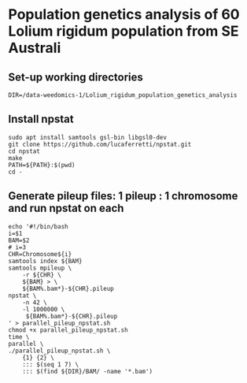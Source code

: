 # Population genetics analysis of 60 Lolium rigidum population from SE Australi

## Set-up working directories
```{sh}
DIR=/data-weedomics-1/Lolium_rigidum_population_genetics_analysis
```

## Install npstat
```{sh}
sudo apt install samtools gsl-bin libgsl0-dev
git clone https://github.com/lucaferretti/npstat.git
cd npstat
make
PATH=${PATH}:$(pwd)
cd -
```

## Generate pileup files: 1 pileup : 1 chromosome and run npstat on each
```{sh}
echo '#!/bin/bash
i=$1
BAM=$2
# i=3
CHR=Chromosome${i}
samtools index ${BAM}
samtools mpileup \
    -r ${CHR} \
    ${BAM} > \
    ${BAM%.bam*}-${CHR}.pileup
npstat \
    -n 42 \
    -l 1000000 \
     ${BAM%.bam*}-${CHR}.pileup
' > parallel_pileup_npstat.sh
chmod +x parallel_pileup_npstat.sh
time \
parallel \
./parallel_pileup_npstat.sh \
    {1} {2} \
    ::: $(seq 1 7) \
    ::: $(find ${DIR}/BAM/ -name '*.bam')
```